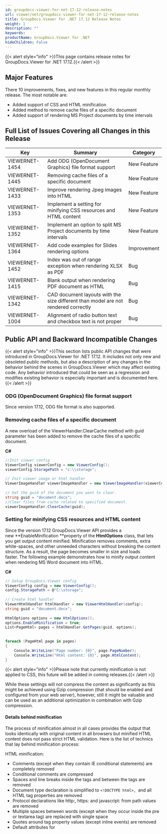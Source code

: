 ```yaml
---
id: groupdocs-viewer-for-net-17-12-release-notes
url: viewer/net/groupdocs-viewer-for-net-17-12-release-notes
title: GroupDocs.Viewer for .NET 17.12 Release Notes
weight: 1
description: ""
keywords: 
productName: GroupDocs.Viewer for .NET
hideChildren: False
---
```

{{< alert style="info" >}}This page contains release notes for GroupDocs.Viewer for .NET 17.12.{{< /alert >}}

## Major Features

There 10 improvements, fixes, and new features in this regular monthly release. The most notable are:

*   Added support of CSS and HTML minification
*   Added method to remove cache files of a specific document
*   Added support of rendering MS Project documents by time intervals

## Full List of Issues Covering all Changes in this Release

| Key | Summary | Category |
| --- | --- | --- |
| VIEWERNET-1454 | Add ODG (OpenDocument Graphics) file format support | New Feature |
| VIEWERNET-1445 | Removing cache files of a specific document | New Feature |
| VIEWERNET-1433 | Improve rendering Jpeg images into HTML | New Feature |
| VIEWERNET-1353 | Implement a setting for minifying CSS resources and HTML content | New Feature |
| VIEWERNET-1352 | Implement an option to split MS Project documents by time intervals | New Feature |
| VIEWERNET-1364 | Add code examples for Slides rendering options | Improvement |
| VIEWERNET-1452 | Index was out of range exception when rendering XLSX as PDF | Bug |
| VIEWERNET-1415 | Blank output when rendering PDF document as HTML | Bug |
| VIEWERNET-1342 | CAD document layouts with the size different than model are not rendered correctly | Bug |
| VIEWERNET-1004 | Alignment of radio button text and checkbox text is not proper | Bug |

## Public API and Backward Incompatible Changes

{{< alert style="info" >}}This section lists public API changes that were introduced in GroupDocs.Viewer for .NET 17.12. It includes not only new and obsoleted public methods, but also a description of any changes in the behavior behind the scenes in GroupDocs.Viewer which may affect existing code. Any behavior introduced that could be seen as a regression and modifies existing behavior is especially important and is documented here.{{< /alert >}}

### ODG (OpenDocument Graphics) file format support

Since version 17.12, ODG file format is also supported.   

### Removing cache files of a specific document

A new overload of the ViewerHandler.ClearCache method with guid parameter has been added to remove the cache files of a specific document.

**C#**

```csharp
//Init viewer config
ViewerConfig viewerConfig = new ViewerConfig();
viewerConfig.StoragePath = "c:\\storage";
 
// Init viewer image or html handler
ViewerImageHandler viewerImageHandler = new ViewerImageHandler(viewerConfig);
 
// Set the guid of the document you want to clear.
string guid = "document.docx";
//Clear files from cache related to specified document. 
viewerImageHandler.ClearCache(guid);
```

### Setting for minifying CSS resources and HTML content

Since the version 17.12 GroupDocs.Viewer API provides a new **EnableMinification **property of the **HtmlOptions** class, that lets you get output content minified. Minification removes comments, extra white-spaces, and other unneeded characters without breaking the content structure. As a result, the page becomes smaller in size and loads faster. The following example demonstrates how to minify output content when rendering MS Word document into HTML.

**C#**

```csharp
// Setup GroupDocs.Viewer config
ViewerConfig config = new ViewerConfig();
config.StoragePath = @"C:\storage";
 
// Create html handler
ViewerHtmlHandler htmlHandler = new ViewerHtmlHandler(config);
string guid = "document.docx";
 
HtmlOptions options = new HtmlOptions();
options.EnableMinification = true;
List<PageHtml> pages = htmlHandler.GetPages(guid, options);
 
 
foreach (PageHtml page in pages)
{
    Console.WriteLine("Page number: {0}", page.PageNumber);
    Console.WriteLine("Html content: {0}", page.HtmlContent);
}
```

{{< alert style="info" >}}Please note that currently minification is not applied to CSS, this future will be added in coming releases.{{< /alert >}}

While these settings will not compress the content as significantly as this might be achieved using Gzip compression (that should be enabled and configured from your web server), however, still it might be valuable and can be used as an additional optimization in combination with Gzip compression.

#### Details behind minification

The process of minification almost in all cases provides the output that looks identically with original content in all browsers but minified HTML content does not pass strict HTML validation. Here is the list of technics that lay behind minification process:

HTML minification:  

*   Comments (except when they contain IE conditional statements) are completely removed
*   Conditional comments are compressed
*   Spaces and line breaks inside the tags and between the tags are removed
*   Document type declaration is simplified to `<!DOCTYPE html>, `and all HTML tag properties are removed
*   Protocol declarations like http:, https: and javascript: from path values are removed
*   Multiple spaces between words (except when they occur inside the pre or textarea tag) are replaced with single space
*   Quotes around tag property values (except inline events) are removed
*   Default attributes for <script>, <style> and <link> tags are removed
*   Boolean attributes are simplified, therefore <input type="text" disabled="disabled"> becomes <input type=text disabled>

### Option to split MS Project documents by time intervals

#### Adjusting Page Size and Time Unit

When you are rendering MS Project documents into an image, HTML or PDF, GroupDocs.Viewer API tries to find optimal output size and time unit, depending on the projects overall length. In case you need to set your own page size or time unit, you can set **ProjectOptions** class properties of corresponding **RenderOptions** (**HtmlOptions** or **ImageOptions**) or **PdfFileOptions** class for rendering into PDF,  as shown in examples below. Time unit refers to smallest unit (days, third of a month or month) used in timescale bar. When the *TimeUnit.Days* is selected you will get the most detailed view of your tasks and when *TimeUni*t.*Month* is selected you will get a more general representation of tasks.

**Setting page size and time unit when rendering MS Project documents (C#)**

```csharp
// Setup GroupDocs.Viewer config
ViewerConfig config = new ViewerConfig();
config.StoragePath = @"C:\storage";
  
// Create image handler
ViewerImageHandler imageHandler = new ViewerImageHandler(config);
string guid = "document.mpp";
  
// Set Project options to render content with a specified size and time unit.
ImageOptions options = new ImageOptions();
options.ProjectOptions.PageSize = PageSize.A2;
options.ProjectOptions.TimeUnit = TimeUnit.Days;
 
// Get pages 
List<PageImage> pages = imageHandler.GetPages(guid, options);
  
foreach (PageImage page in pages)
{
     Console.WriteLine("Page number: {0}", page.PageNumber); 
     Stream imageContent = page.Stream;
}
```

**Get PDF representation of MS Project documents with specified page size and time unit (C#)**

```csharp
// Setup GroupDocs.Viewer config
ViewerConfig config = new ViewerConfig();
config.StoragePath = @"C:\storage";
  
// Create image handler
ViewerImageHandler imageHandler = new ViewerImageHandler(config);
string guid = "document.mpp";
  
// Set Project options to render content with a specified size and time unit.
PdfFileOptions options = new PdfFileOptions();
options.ProjectOptions.PageSize = PageSize.A2;
options.ProjectOptions.TimeUnit = TimeUnit.Days;
 
// Get PDF file 
FileContainer fileContainer = imageHandler.GetPdfFile(guid, options);
 
// Access PDF file stream.
Stream pdfFileStream = fileContainer.Stream;
```

### List of changes in GroupDocs.Viewer for .NET 17.12

#### GroupDocs.Viewer.Handler.Cache.ICacheDataHandler

##### void ClearCache(string guid) overload has been added.

A new overload of ClearCache method aims to clear cache related to the specific document, indicated by guid parameter. Please implement this new overload if you are supplying your custom implementation for the cache data handler. 

#### GroupDocs.Viewer.Handler.ViewerHandler<T>

##### public void ClearCache(string guid) overload of the ClearCache method has been added.

This overload of the ClearCache method clears cache for the specified document. As the new overload has been added in the base abstract class, it applies to both, ViewerImageHandler and ViewerHtmlHandler classes.

